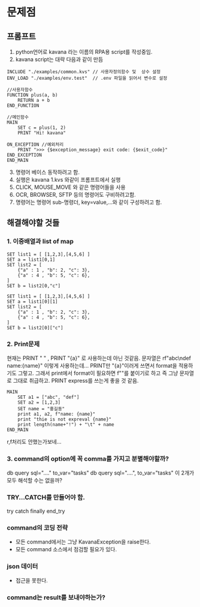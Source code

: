 # 문제점

## 프롬프트

1. python언어로 kavana 라는 이름의 RPA용 script를 작성중임.
2. kavana script는 대략 다음과 같이 만듬
```kvs
INCLUDE "./examples/common.kvs" // 사용자정의함수 및  상수 설정
ENV_LOAD "./examples/env.test"  // .env 파일을 읽어서 변수로 설정

//사용자함수
FUNCTION plus(a, b)
    RETURN a + b
END_FUNCTION

//메인함수
MAIN
    SET c = plus(1, 2)
    PRINT "Hi! kavana"

ON_EXCEPTION //예외처리
    PRINT ">>> {$exception_message} exit code: {$exit_code}"
END_EXCEPTION
END_MAIN
```
3. 명령어 베이스 동작하려고 함.
4. 실행은 kavana 1.kvs 와같이 프롬프트에서 실행
5. CLICK, MOUSE_MOVE 와 같은 명령어들을 사용
6. OCR, BROWSER, SFTP 등의 명령어도 구비하려고함.
7. 명령어는 명령어 sub-명령더, key=value,...와 같이 구성하려고 함.
   

## 해결해야할 것들

### 1. 이중배열과 list of map

```kvs
SET list1 = [ [1,2,3],[4,5,6] ]
SET a = list1[0,1]
SET list2 = [
    {"a" : 1 , "b": 2, "c": 3},
    {"a" : 4 , "b": 5, "c": 6},
]
SET b = list2[0,"c"]
```

```kvs
SET list1 = [ [1,2,3],[4,5,6] ]
SET a = list1[0][1]
SET list2 = [
    {"a" : 1 , "b": 2, "c": 3},
    {"a" : 4 , "b": 5, "c": 6},
]
SET b = list2[0]["c"]
```

### 2. Print문제

현재는 PRINT " " , PRINT "{a}" 로 사용하는데 아닌 것같음.
문자열은  rf"abc\ndef name:{name}"
이렇게 사용하는데... PRINT만 "{a}"이러게 쓰면서 format을 적용하기도 그렇고.
그래서 print에서 format이 필요하면 f""를 붙이기로 하고 즉 그냥 문자열로 그대로 취급하고.
PRINT express를 쓰는게 좋을 것 같음.

```kvs
MAIN
    SET a1 = ["abc", "def"]
    SET a2 = [1,2,3]
    SET name = "홍길동"
    print a1, a2, f"name: {name}"
    print "thie is not expreval {name}"
    print length(name+"!") + "\t" + name
END_MAIN
```
r,f처리도 안했는가보네...

### 3. command의 option에 꼭 comma를 가지고 분별해야할까?

db query sql="...." to_var="tasks"
db query sql="....", to_var="tasks"
이 2개가 모두 해석할 수는 없을까?

### TRY...CATCH를 만들어야 함.
try
catch
finally
end_try

### command의 코딩 전략

- 모든 command에서는 그냥 KavanaException을 raise한다.
- 모든 command 소스에서 점검할 필요가 있다.


### json 데이터
- 접근을 못한다.

### command는 result를 보내야하는가?
